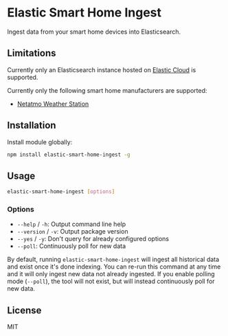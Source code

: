 # Elastic Smart Home Ingest

Ingest data from your smart home devices into Elasticsearch.

## Limitations

Currently only an Elasticsearch instance hosted on [Elastic Cloud](https://www.elastic.co/cloud) is supported.

Currently only the following smart home manufacturers are supported:

- [Netatmo Weather Station](https://www.netatmo.com/weather/weatherstation)

## Installation

Install module globally:

```sh
npm install elastic-smart-home-ingest -g
```

## Usage

```sh
elastic-smart-home-ingest [options]
```

### Options

- `--help` / `-h`: Output command line help
- `--version` / `-v`: Output package version
- `--yes` / `-y`: Don't query for already configured options
- `--poll`: Continuously poll for new data

By default, running `elastic-smart-home-ingest` will ingest all historical data and exist once it's done indexing.
You can re-run this command at any time and it will only ingest new data not already ingested.
If you enable polling mode (`--poll`), the tool will not exist, but will instead continuously poll for new data.

## License

MIT